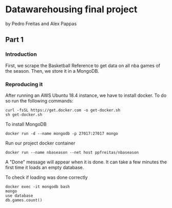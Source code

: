 # Datawarehousing final project
by Pedro Freitas and Alex Pappas

## Part 1

### Introduction
First, we scrape the Basketball Reference to get data on all nba games of the season.
Then, we store it in a MongoDB.

### Reproducing it

After running an AWS Ubuntu 18.4 instance, we have to install docker. To do so run the following commands:

```shell
curl -fsSL https://get.docker.com -o get-docker.sh
sh get-docker.sh
```

To install MongoDB
```shell
docker run -d --name mongodb -p 27017:27017 mongo
```
Run our project docker container

```shell
docker run --name nbaseason --net host ppfreitas/nbaseason
```
A "Done" message will appear when it is done. It can take a few minutes the first time it loads an empty database. 

To check if loading was done correctly

```shell
docker exec -it mongodb bash
mongo
use database
db.games.count()
```
